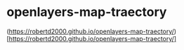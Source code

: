 # openlayers-map-traectory

(https://robertd2000.github.io/openlayers-map-traectory/)[https://robertd2000.github.io/openlayers-map-traectory/]
